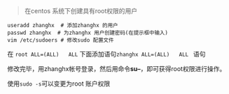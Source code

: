 > 在centos 系统下创建具有root权限的用户

```
useradd zhanghx  # 添加zhanghx 的用户
passwd zhanghx  # 为zhanghx 用户创建密码(在提示框中输入)
vim /etc/sudoers # 修改sudo 配置文件
```
在 `root	ALL=(ALL) 	ALL` 下面添加语句`zhanghx	ALL=(ALL) 	ALL `   语句

修改完毕，用zhanghx帐号登录，然后用命令**su–**，即可获得root权限进行操作。

使用`sudo -s`可以变更为root 账户权限
  
